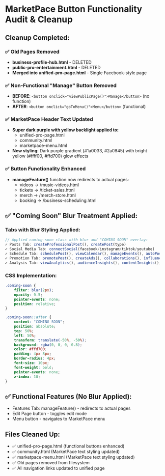 # MarketPace Button Functionality Audit & Cleanup

## Cleanup Completed:

### ✅ Old Pages Removed
- **business-profile-hub.html** - DELETED
- **public-pro-entertainment.html** - DELETED
- **Merged into unified-pro-page.html** - Single Facebook-style page

### ✅ Non-Functional "Manage" Button Removed
- **BEFORE**: `<button onclick="viewPublicPage()">Manage</button>` (no function)
- **AFTER**: `<button onclick="goToMenu()">Menu</button>` (functional)

### ✅ MarketPace Header Text Updated
- **Super dark purple with yellow backlight applied to:**
  - unified-pro-page.html
  - community.html  
  - marketpace-menu.html
- **New styling**: Dark purple gradient (#1a0033, #2a0845) with bright yellow (#ffff00, #ffd700) glow effects

### ✅ Button Functionality Enhanced
- **manageFeature()** function now redirects to actual pages:
  - videos → /music-videos.html
  - tickets → /ticket-sales.html  
  - merch → /merch-store.html
  - booking → /business-scheduling.html

## ✅ "Coming Soon" Blur Treatment Applied:

### Tabs with Blur Styling Applied:
```javascript
// Applied coming-soon class with blur and "COMING SOON" overlay:
✓ Posts Tab: createProfessionalPost(), createPost(type) 
✓ Social Media Tab: connectSocial(facebook/instagram/tiktok/youtube)
✓ Schedule Tab: schedulePost(), viewCalendar(), manageEvents(), autoPost()
✓ Promotion Tab: promotePost(), createAds(), collaborations(), influencerTools()
✓ Analysis Tab: viewAnalytics(), audienceInsights(), contentInsights(), revenue()
```

### CSS Implementation:
```css
.coming-soon {
    filter: blur(2px);
    opacity: 0.5;
    pointer-events: none;
    position: relative;
}

.coming-soon::after {
    content: "COMING SOON";
    position: absolute;
    top: 50%;
    left: 50%;
    transform: translate(-50%, -50%);
    background: rgba(0, 0, 0, 0.8);
    color: #ffd700;
    padding: 4px 8px;
    border-radius: 4px;
    font-size: 10px;
    font-weight: bold;
    pointer-events: none;
    z-index: 10;
}
```

## ✅ Functional Features (No Blur Applied):
- Features Tab: manageFeature() - redirects to actual pages
- Edit Page button - toggles edit mode
- Menu button - navigates to MarketPace menu

## Files Cleaned Up:
- ✅ unified-pro-page.html (functional buttons enhanced)
- ✅ community.html (MarketPace text styling updated)
- ✅ marketpace-menu.html (MarketPace text styling updated)
- ✅ Old pages removed from filesystem
- ✅ All navigation links updated to unified page
